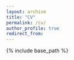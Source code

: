```yaml
---
layout: archive
title: "CV"
permalink: /cv/
author_profile: true
redirect_from:
---
```


{% include base_path %}


